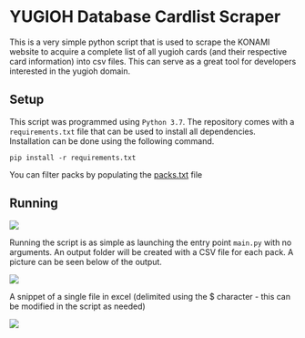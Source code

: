 # YUGIOH Database Cardlist Scraper
This is a very simple python script that is used to scrape the KONAMI website to acquire a complete list of all yugioh cards (and their respective card information) into csv files. This can serve as a great tool for developers interested in the yugioh domain.

## Setup

This script was programmed using `Python 3.7`. The repository comes with a `requirements.txt` file that can be used to install all dependencies. Installation can be done using the following command.

```
pip install -r requirements.txt
```

You can filter packs by populating the [packs.txt](packs.txt) file

## Running

![](./img/progress_bar.PNG)

Running the script is as simple as launching the entry point `main.py` with no arguments. An output folder will be created with a CSV file for each pack. A picture can be seen below of the output.

![](./img/csv_files.PNG)

A snippet of a single file in excel (delimited using the $ character - this can be modified in the script as needed)

![](./img/excel_output.PNG)
